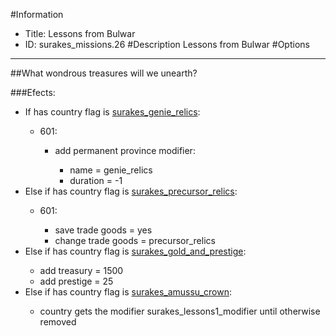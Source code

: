 #Information
 - Title: Lessons from Bulwar
 - ID: surakes_missions.26
#Description
Lessons from Bulwar
#Options

___
##What wondrous treasures will we unearth?

###Efects:<ul><li>If has country flag is [surakes_genie_relics](../flags/surakes_genie_relics.md):</li><ul><li>601:</li><ul><li>add permanent province modifier:</li><ul><li>name = genie_relics</li><li>duration = -1</li></ul></ul></ul><li>Else if has country flag is [surakes_precursor_relics](../flags/surakes_precursor_relics.md):</li><ul><li>601:</li><ul><li>save trade goods = yes</li><li>change trade goods = precursor_relics</li></ul></ul><li>Else if has country flag is [surakes_gold_and_prestige](../flags/surakes_gold_and_prestige.md):</li><ul><li>add treasury = 1500</li><li>add prestige = 25</li></ul><li>Else if has country flag is [surakes_amussu_crown](../flags/surakes_amussu_crown.md):</li><ul><li>country gets the modifier surakes_lessons1_modifier until otherwise removed</li></ul></ul>
